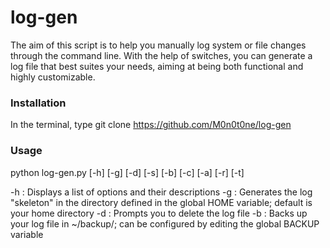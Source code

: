 # log-gen
The aim of this script is to help you manually log system or file changes through the command line. With the help of switches, you can generate a log file that best suites your needs, aiming at being both functional and highly customizable. 

### Installation
In the terminal, type git clone https://github.com/M0n0t0ne/log-gen
### Usage
python log-gen.py [-h] [-g] [-d] [-s] [-b] [-c] [-a] [-r] [-t]

-h : Displays a list of options and their descriptions
-g : Generates the log "skeleton" in the directory defined in the global HOME variable; default is your home directory
-d : Prompts you to delete the log file
-b : Backs up your log file in ~/backup/; can be configured by editing the global BACKUP variable
